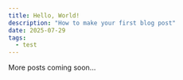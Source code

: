 ```yaml
---
title: Hello, World!
description: "How to make your first blog post"
date: 2025-07-29
tags:
  - test
---
```


More posts coming soon...



